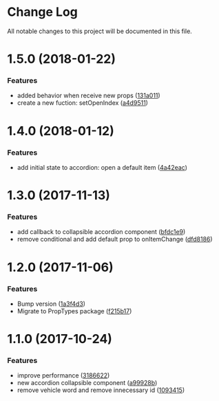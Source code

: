 # Change Log

All notable changes to this project will be documented in this file.

<a name="1.5.0"></a>
# 1.5.0 (2018-01-22)


### Features

* added behavior when receive new props ([131a011](https://github.com/SUI-Components/sui-components/commit/131a011))
* create a new fuction: setOpenIndex ([a4d9511](https://github.com/SUI-Components/sui-components/commit/a4d9511))



<a name="1.4.0"></a>
# 1.4.0 (2018-01-12)


### Features

* add initial state to accordion: open a default item ([4a42eac](https://github.com/SUI-Components/sui-components/commit/4a42eac))



<a name="1.3.0"></a>
# 1.3.0 (2017-11-13)


### Features

* add callback to collapsible accordion component ([bfdc1e9](https://github.com/SUI-Components/sui-components/commit/bfdc1e9))
* remove conditional and add default prop to onItemChange ([dfd8186](https://github.com/SUI-Components/sui-components/commit/dfd8186))



<a name="1.2.0"></a>
# 1.2.0 (2017-11-06)


### Features

* Bump version ([1a3f4d3](https://github.com/SUI-Components/sui-components/commit/1a3f4d3))
* Migrate to PropTypes package ([f215b17](https://github.com/SUI-Components/sui-components/commit/f215b17))



<a name="1.1.0"></a>
# 1.1.0 (2017-10-24)


### Features

* improve performance ([3186622](https://github.com/SUI-Components/sui-components/commit/3186622))
* new accordion collapsible component ([a99928b](https://github.com/SUI-Components/sui-components/commit/a99928b))
* remove vehicle word and remove innecessary id ([1093415](https://github.com/SUI-Components/sui-components/commit/1093415))



